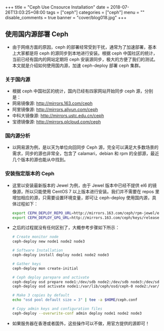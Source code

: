 +++
title = "Ceph Use Cnsource Installation"
date = 2018-07-26T13:03:25+08:00
tags = ["ceph"]
categories = ["ceph"]
menu = ""
disable_comments = true
banner = "cover/blog018.jpg"
+++
## 使用国内源部署 Ceph
- 由于网络方面的原因，ceph 的部署经常受到干扰，通常为了加速部署，基本上大家都是将 ceph 的源同步到本地进行安装。根据 ceph 中国社区的统计，当前已经有国内的网站定期将 ceph 安装源同步，极大的方便了我们的测试。本文就是介绍如何使用国内源，加速 ceph-deploy 部署 ceph 集群。

### 关于国内源
- 根据 ceph 中国社区的统计，国内已经有四家网站开始同步 ceph 源，分别是：
- 网易镜像源: <http://mirrors.163.com/ceph>
- 阿里镜像源: <http://mirrors.aliyun.com/ceph>
- 中科大镜像源: <http://mirrors.ustc.edu.cn/ceph>
- 宝德镜像源: <http://mirrors.plcloud.com/ceph>
  
### 国内源分析

- 以网易源为例，是以天为单位向回同步 Ceph 源，完全可以满足大多数场景的需求，同步的源也非常全，包含了 calamari，debian 和 rpm 的全部源，最近几个版本的源也能从中找到。

### 安装指定版本的 Ceph
- 这里以安装最新版本的 Jewel 为例，由于 Jewel 版本中已经不提供 el6 的镜像源，所以只能使用 CentOS 7 以上版本进行安装。我们并不需要在 repos 里增加相应的源，只需要设置环境变量，即可让 ceph-deploy 使用国内源，具体过程如下：

    ```bash
    export CEPH_DEPLOY_REPO_URL=http://mirrors.163.com/ceph/rpm-jewel/el7
    export CEPH_DEPLOY_GPG_URL=http://mirrors.163.com/ceph/keys/release.asc
    ```

- 之后的过程就没有任何区别了，大概参考步骤如下所示：
  
    ```bash
    # Create monitor node
    ceph-deploy new node1 node2 node3
    
    # Software Installation
    ceph-deploy install deploy node1 node2 node3
    
    # Gather keys
    ceph-deploy mon create-initial
    
    # Ceph deploy parepare and activate
    ceph-deploy osd prepare node1:/dev/sdb node2:/dev/sdb node3:/dev/sdb
    ceph-deploy osd activate node1:/var/lib/ceph/osd/ceph-0 node2:/var/lib/ceph/osd/ceph-1 node3:/var/lib/ceph/osd/ceph-2
    
    # Make 3 copies by default
    echo "osd pool default size = 3" | tee -a $HOME/ceph.conf
    
    # Copy admin keys and configuration files
    ceph-deploy --overwrite-conf admin deploy node1 node2 node3
    ```

- 如果服务器在香港或者国外，这些操作可以不做，用官方提供的源即可！
